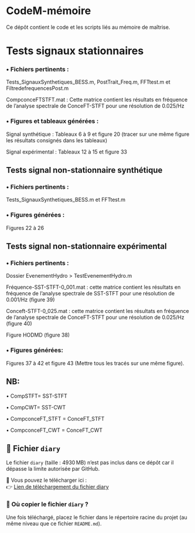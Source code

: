 # CodeM-mémoire

Ce dépôt contient le code et les scripts liés au mémoire de maîtrise.


# Tests signaux stationnaires

### •	Fichiers pertinents :

Tests_SignauxSynthetiques_BESS.m, PostTrait_Freq.m, FFTtest.m et FiltredefrequencesPost.m

CompconceFTSTFT.mat : Cette matrice contient les résultats en fréquence de l’analyse spectrale de ConceFT-STFT pour une résolution de 0.025/Hz

### •	Figures et tableaux générées : 

Signal synthétique : Tableaux 6 à 9 et figure 20 (tracer sur une même figure les résultats consignés dans les tableaux)

Signal expérimental : Tableaux 12 à 15 et figure 33


## Tests signal non-stationnaire synthétique

### •	Fichiers pertinents : 
Tests_SignauxSynthetiques_BESS.m et FFTtest.m

### •	Figures générées : 
Figures 22 à 26



## Tests signal non-stationnaire expérimental

### •	Fichiers pertinents : 
Dossier EvenementHydro > TestEvenementHydro.m

Fréquence-SST-STFT-0_001.mat : cette matrice contient les résultats en fréquence de l’analyse spectrale de SST-STFT pour une résolution de 0.001/Hz (figure 39)

Conceft-STFT-0_025.mat : cette matrice contient les résultats en fréquence de l’analyse spectrale de ConceFT-STFT pour une résolution de 0.025/Hz (figure 40)

Figure HODMD (figure 38)

### •	Figures générées: 
Figures 37 à 42 et figure 43 (Mettre tous les tracés sur une même figure).


## NB:

•	 CompSTFT= SST-STFT

•	CompCWT= SST-CWT

•	CompconceFT_STFT = ConceFT_STFT

•	CompconceFT_CWT = ConceFT_CWT


## 📁 Fichier `diary`

Le fichier `diary` (taille : 4930 MB) n’est pas inclus dans ce dépôt car il dépasse la limite autorisée par GitHub.

🔗 Vous pouvez le télécharger ici :  
👉 [Lien de téléchargement du fichier diary](https://drive.google.com/file/d/1zp2808H9ffzS9xTIB1QqzScO6oZBa-iB/view?usp=drive_link)

### 📌 Où copier le fichier `diary` ?

Une fois téléchargé, placez le fichier dans le répertoire racine du projet (au même niveau que ce fichier `README.md`).
